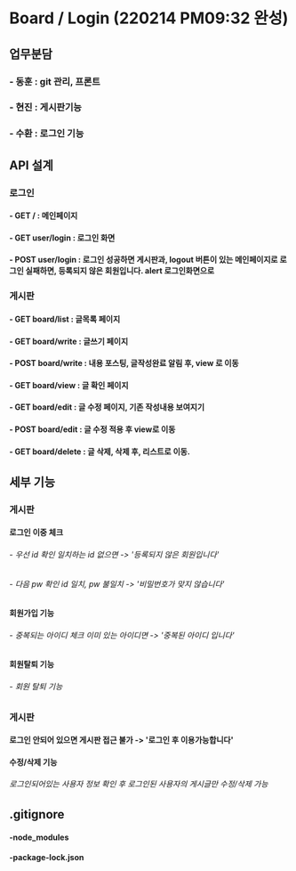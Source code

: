 # Board / Login (220214 PM09:32 완성)

## 업무분담

### - 동훈 : git 관리, 프론트

### - 현진 : 게시판기능

### - 수환 : 로그인 기능

## API 설계

### 로그인

#### - GET / : 메인페이지

#### - GET user/login : 로그인 화면

#### - POST user/login : 로그인 성공하면 게시판과, logout 버튼이 있는 메인페이지로 로그인 실패하면, 등록되지 않은 회원입니다. alert 로그인화면으로

### 게시판

#### - GET board/list : 글목록 페이지

#### - GET board/write : 글쓰기 페이지

#### - POST board/write : 내용 포스팅, 글작성완료 알림 후, view 로 이동

#### - GET board/view : 글 확인 페이지

#### - GET board/edit : 글 수정 페이지, 기존 작성내용 보여지기

#### - POST board/edit : 글 수정 적용 후 view로 이동

#### - GET board/delete : 글 삭제, 삭제 후, 리스트로 이동.

## 세부 기능

### 게시판

#### 로그인 이중 체크

###### - 우선 id 확인 일치하는 id 없으면 -> '등록되지 않은 회원입니다'

###### - 다음 pw 확인 id 일치, pw 불일치 -> '비밀번호가 맞지 않습니다'

#### 회원가입 기능

###### - 중복되는 아이디 체크 이미 있는 아이디면 -> '중복된 아이디 입니다'

#### 회원탈퇴 기능

###### - 회원 탈퇴 기능

### 게시판

#### 로그인 안되어 있으면 게시판 접근 불가 -> '로그인 후 이용가능합니다'

#### 수정/삭제 기능

###### 로그인되어있는 사용자 정보 확인 후 로그인된 사용자의 게시글만 수정/삭제 가능

## .gitignore

#### -node_modules

#### -package-lock.json
